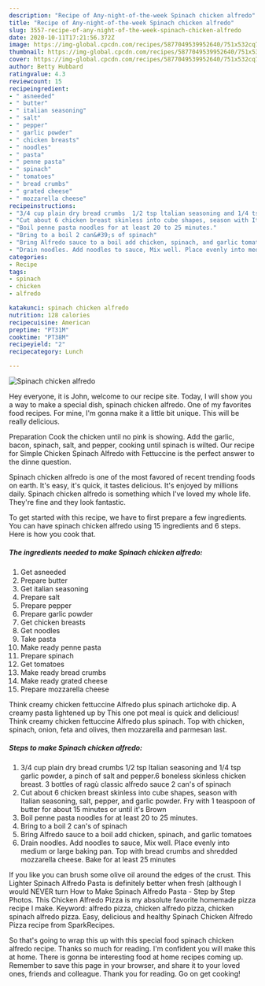 ```yaml
---
description: "Recipe of Any-night-of-the-week Spinach chicken alfredo"
title: "Recipe of Any-night-of-the-week Spinach chicken alfredo"
slug: 3557-recipe-of-any-night-of-the-week-spinach-chicken-alfredo
date: 2020-10-11T17:21:56.372Z
image: https://img-global.cpcdn.com/recipes/5877049539952640/751x532cq70/spinach-chicken-alfredo-recipe-main-photo.jpg
thumbnail: https://img-global.cpcdn.com/recipes/5877049539952640/751x532cq70/spinach-chicken-alfredo-recipe-main-photo.jpg
cover: https://img-global.cpcdn.com/recipes/5877049539952640/751x532cq70/spinach-chicken-alfredo-recipe-main-photo.jpg
author: Betty Hubbard
ratingvalue: 4.3
reviewcount: 15
recipeingredient:
- " asneeded"
- " butter"
- " italian seasoning"
- " salt"
- " pepper"
- " garlic powder"
- " chicken breasts"
- " noodles"
- " pasta"
- " penne pasta"
- " spinach"
- " tomatoes"
- " bread crumbs"
- " grated cheese"
- " mozzarella cheese"
recipeinstructions:
- "3/4 cup plain dry bread crumbs  1/2 tsp ltalian seasoning and 1/4 tsp garlic powder, a pinch of salt and pepper.6 boneless skinless chicken breast. 3 bottles of ragù  classic alfredo sauce 2 can&#39;s of spinach"
- "Cut about 6 chicken breast skinless into cube shapes, season with Italian seasoning, salt, pepper, and garlic powder. Fry with 1 teaspoon of butter for about 15 minutes or until it&#39;s Brown"
- "Boil penne pasta noodles for at least 20 to 25 minutes."
- "Bring to a boil 2 can&#39;s of spinach"
- "Bring Alfredo sauce to a boil add chicken, spinach, and garlic tomatoes"
- "Drain noodles. Add noodles to sauce, Mix well. Place evenly into medium or large baking pan. Top with bread crumbs and shredded mozzarella cheese. Bake for at least 25 minutes"
categories:
- Recipe
tags:
- spinach
- chicken
- alfredo

katakunci: spinach chicken alfredo 
nutrition: 128 calories
recipecuisine: American
preptime: "PT31M"
cooktime: "PT38M"
recipeyield: "2"
recipecategory: Lunch

---
```



![Spinach chicken alfredo](https://img-global.cpcdn.com/recipes/5877049539952640/751x532cq70/spinach-chicken-alfredo-recipe-main-photo.jpg)

Hey everyone, it is John, welcome to our recipe site. Today, I will show you a way to make a special dish, spinach chicken alfredo. One of my favorites food recipes. For mine, I'm gonna make it a little bit unique. This will be really delicious.

Preparation Cook the chicken until no pink is showing. Add the garlic, bacon, spinach, salt, and pepper, cooking until spinach is wilted. Our recipe for Simple Chicken Spinach Alfredo with Fettuccine is the perfect answer to the dinne question.

Spinach chicken alfredo is one of the most favored of recent trending foods on earth. It's easy, it's quick, it tastes delicious. It's enjoyed by millions daily. Spinach chicken alfredo is something which I've loved my whole life. They're fine and they look fantastic.


To get started with this recipe, we have to first prepare a few ingredients. You can have spinach chicken alfredo using 15 ingredients and 6 steps. Here is how you cook that.

<!--inarticleads1-->

##### The ingredients needed to make Spinach chicken alfredo:

1. Get  asneeded
1. Prepare  butter
1. Get  italian seasoning
1. Prepare  salt
1. Prepare  pepper
1. Prepare  garlic powder
1. Get  chicken breasts
1. Get  noodles
1. Take  pasta
1. Make ready  penne pasta
1. Prepare  spinach
1. Get  tomatoes
1. Make ready  bread crumbs
1. Make ready  grated cheese
1. Prepare  mozzarella cheese


Think creamy chicken fettuccine Alfredo plus spinach artichoke dip. A creamy pasta lightened up by This one pot meal is quick and delicious! Think creamy chicken fettuccine Alfredo plus spinach. Top with chicken, spinach, onion, feta and olives, then mozzarella and parmesan last. 

<!--inarticleads2-->

##### Steps to make Spinach chicken alfredo:

1. 3/4 cup plain dry bread crumbs  1/2 tsp ltalian seasoning and 1/4 tsp garlic powder, a pinch of salt and pepper.6 boneless skinless chicken breast. 3 bottles of ragù  classic alfredo sauce 2 can&#39;s of spinach
1. Cut about 6 chicken breast skinless into cube shapes, season with Italian seasoning, salt, pepper, and garlic powder. Fry with 1 teaspoon of butter for about 15 minutes or until it&#39;s Brown
1. Boil penne pasta noodles for at least 20 to 25 minutes.
1. Bring to a boil 2 can&#39;s of spinach
1. Bring Alfredo sauce to a boil add chicken, spinach, and garlic tomatoes
1. Drain noodles. Add noodles to sauce, Mix well. Place evenly into medium or large baking pan. Top with bread crumbs and shredded mozzarella cheese. Bake for at least 25 minutes


If you like you can brush some olive oil around the edges of the crust. This Lighter Spinach Alfredo Pasta is definitely better when fresh (although I would NEVER turn How to Make Spinach Alfredo Pasta - Step by Step Photos. This Chicken Alfredo Pizza is my absolute favorite homemade pizza recipe I make. Keyword: alfredo pizza, chicken alfredo pizza, chicken spinach alfredo pizza. Easy, delicious and healthy Spinach Chicken Alfredo Pizza recipe from SparkRecipes. 

So that's going to wrap this up with this special food spinach chicken alfredo recipe. Thanks so much for reading. I'm confident you will make this at home. There is gonna be interesting food at home recipes coming up. Remember to save this page in your browser, and share it to your loved ones, friends and colleague. Thank you for reading. Go on get cooking!
